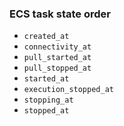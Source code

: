 ### ECS task state order

* `created_at`
* `connectivity_at`
* `pull_started_at`
* `pull_stopped_at`
* `started_at`
* `execution_stopped_at`
* `stopping_at`
* `stopped_at`
